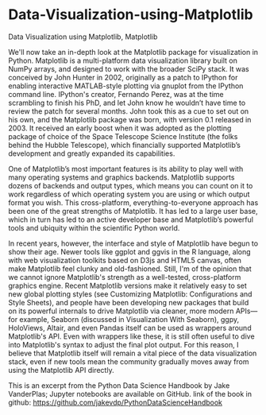 # Data-Visualization-using-Matplotlib
Data Visualization using Matplotlib, Matplotlib

We'll now take an in-depth look at the Matplotlib package for visualization in Python. Matplotlib is a multi-platform data visualization library built on NumPy arrays, and designed to work with the broader SciPy stack. It was conceived by John Hunter in 2002, originally as a patch to IPython for enabling interactive MATLAB-style plotting via gnuplot from the IPython command line. IPython's creator, Fernando Perez, was at the time scrambling to finish his PhD, and let John know he wouldn’t have time to review the patch for several months. John took this as a cue to set out on his own, and the Matplotlib package was born, with version 0.1 released in 2003. It received an early boost when it was adopted as the plotting package of choice of the Space Telescope Science Institute (the folks behind the Hubble Telescope), which financially supported Matplotlib’s development and greatly expanded its capabilities.

One of Matplotlib’s most important features is its ability to play well with many operating systems and graphics backends. Matplotlib supports dozens of backends and output types, which means you can count on it to work regardless of which operating system you are using or which output format you wish. This cross-platform, everything-to-everyone approach has been one of the great strengths of Matplotlib. It has led to a large user base, which in turn has led to an active developer base and Matplotlib’s powerful tools and ubiquity within the scientific Python world.

In recent years, however, the interface and style of Matplotlib have begun to show their age. Newer tools like ggplot and ggvis in the R language, along with web visualization toolkits based on D3js and HTML5 canvas, often make Matplotlib feel clunky and old-fashioned. Still, I'm of the opinion that we cannot ignore Matplotlib's strength as a well-tested, cross-platform graphics engine. Recent Matplotlib versions make it relatively easy to set new global plotting styles (see Customizing Matplotlib: Configurations and Style Sheets), and people have been developing new packages that build on its powerful internals to drive Matplotlib via cleaner, more modern APIs—for example, Seaborn (discussed in Visualization With Seaborn), ggpy, HoloViews, Altair, and even Pandas itself can be used as wrappers around Matplotlib's API. Even with wrappers like these, it is still often useful to dive into Matplotlib's syntax to adjust the final plot output. For this reason, I believe that Matplotlib itself will remain a vital piece of the data visualization stack, even if new tools mean the community gradually moves away from using the Matplotlib API directly.

This is an excerpt from the Python Data Science Handbook by Jake VanderPlas; Jupyter notebooks are available on GitHub.
link of the book in github: https://github.com/jakevdp/PythonDataScienceHandbook
